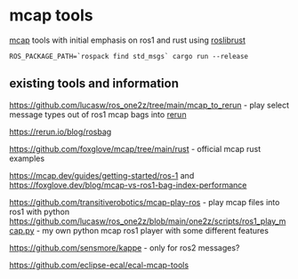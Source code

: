 # mcap tools

[mcap](https://mcap.dev) tools with initial emphasis on ros1 and rust using [roslibrust](https://github.com/Carter12s/roslibrust)


```
ROS_PACKAGE_PATH=`rospack find std_msgs` cargo run --release
```

## existing tools and information

https://github.com/lucasw/ros_one2z/tree/main/mcap_to_rerun - play select message types out of ros1 mcap bags into [rerun](https://rerun.io/)

https://rerun.io/blog/rosbag

https://github.com/foxglove/mcap/tree/main/rust - official mcap rust examples

https://mcap.dev/guides/getting-started/ros-1 and https://foxglove.dev/blog/mcap-vs-ros1-bag-index-performance

https://github.com/transitiverobotics/mcap-play-ros - play mcap files into ros1 with python
https://github.com/lucasw/ros_one2z/blob/main/one2z/scripts/ros1_play_mcap.py - my own python mcap ros1 player with some different features

https://github.com/sensmore/kappe - only for ros2 messages?

https://github.com/eclipse-ecal/ecal-mcap-tools
